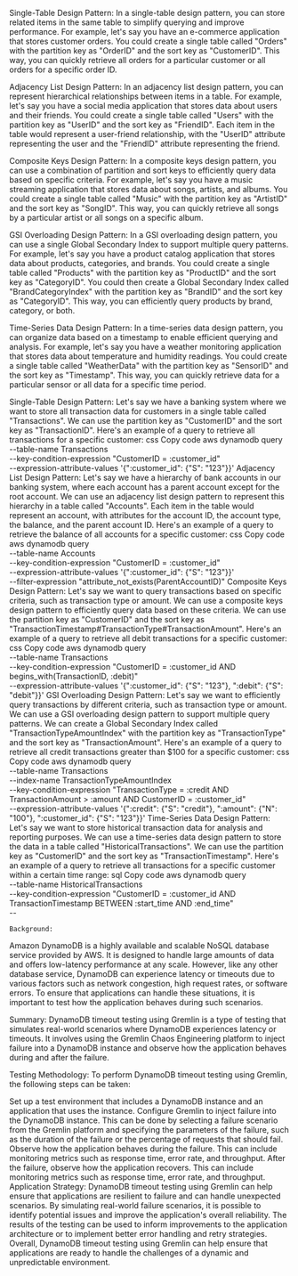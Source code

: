 Single-Table Design Pattern:
In a single-table design pattern, you can store related items in the same table to simplify querying and improve performance. For example, let's say you have an e-commerce application that stores customer orders. You could create a single table called "Orders" with the partition key as "OrderID" and the sort key as "CustomerID". This way, you can quickly retrieve all orders for a particular customer or all orders for a specific order ID.

Adjacency List Design Pattern:
In an adjacency list design pattern, you can represent hierarchical relationships between items in a table. For example, let's say you have a social media application that stores data about users and their friends. You could create a single table called "Users" with the partition key as "UserID" and the sort key as "FriendID". Each item in the table would represent a user-friend relationship, with the "UserID" attribute representing the user and the "FriendID" attribute representing the friend.

Composite Keys Design Pattern:
In a composite keys design pattern, you can use a combination of partition and sort keys to efficiently query data based on specific criteria. For example, let's say you have a music streaming application that stores data about songs, artists, and albums. You could create a single table called "Music" with the partition key as "ArtistID" and the sort key as "SongID". This way, you can quickly retrieve all songs by a particular artist or all songs on a specific album.

GSI Overloading Design Pattern:
In a GSI overloading design pattern, you can use a single Global Secondary Index to support multiple query patterns. For example, let's say you have a product catalog application that stores data about products, categories, and brands. You could create a single table called "Products" with the partition key as "ProductID" and the sort key as "CategoryID". You could then create a Global Secondary Index called "BrandCategoryIndex" with the partition key as "BrandID" and the sort key as "CategoryID". This way, you can efficiently query products by brand, category, or both.

Time-Series Data Design Pattern:
In a time-series data design pattern, you can organize data based on a timestamp to enable efficient querying and analysis. For example, let's say you have a weather monitoring application that stores data about temperature and humidity readings. You could create a single table called "WeatherData" with the partition key as "SensorID" and the sort key as "Timestamp". This way, you can quickly retrieve data for a particular sensor or all data for a specific time period.



Single-Table Design Pattern:
Let's say we have a banking system where we want to store all transaction data for customers in a single table called "Transactions". We can use the partition key as "CustomerID" and the sort key as "TransactionID". Here's an example of a query to retrieve all transactions for a specific customer:
css
Copy code
aws dynamodb query \
    --table-name Transactions \
    --key-condition-expression "CustomerID = :customer_id" \
    --expression-attribute-values '{":customer_id": {"S": "123"}}'
Adjacency List Design Pattern:
Let's say we have a hierarchy of bank accounts in our banking system, where each account has a parent account except for the root account. We can use an adjacency list design pattern to represent this hierarchy in a table called "Accounts". Each item in the table would represent an account, with attributes for the account ID, the account type, the balance, and the parent account ID. Here's an example of a query to retrieve the balance of all accounts for a specific customer:
css
Copy code
aws dynamodb query \
    --table-name Accounts \
    --key-condition-expression "CustomerID = :customer_id" \
    --expression-attribute-values '{":customer_id": {"S": "123"}}' \
    --filter-expression "attribute_not_exists(ParentAccountID)"
Composite Keys Design Pattern:
Let's say we want to query transactions based on specific criteria, such as transaction type or amount. We can use a composite keys design pattern to efficiently query data based on these criteria. We can use the partition key as "CustomerID" and the sort key as "TransactionTimestamp#TransactionType#TransactionAmount". Here's an example of a query to retrieve all debit transactions for a specific customer:
css
Copy code
aws dynamodb query \
    --table-name Transactions \
    --key-condition-expression "CustomerID = :customer_id AND begins_with(TransactionID, :debit)" \
    --expression-attribute-values '{":customer_id": {"S": "123"}, ":debit": {"S": "debit"}}'
GSI Overloading Design Pattern:
Let's say we want to efficiently query transactions by different criteria, such as transaction type or amount. We can use a GSI overloading design pattern to support multiple query patterns. We can create a Global Secondary Index called "TransactionTypeAmountIndex" with the partition key as "TransactionType" and the sort key as "TransactionAmount". Here's an example of a query to retrieve all credit transactions greater than $100 for a specific customer:
css
Copy code
aws dynamodb query \
    --table-name Transactions \
    --index-name TransactionTypeAmountIndex \
    --key-condition-expression "TransactionType = :credit AND TransactionAmount > :amount AND CustomerID = :customer_id" \
    --expression-attribute-values '{":credit": {"S": "credit"}, ":amount": {"N": "100"}, ":customer_id": {"S": "123"}}'
Time-Series Data Design Pattern:
Let's say we want to store historical transaction data for analysis and reporting purposes. We can use a time-series data design pattern to store the data in a table called "HistoricalTransactions". We can use the partition key as "CustomerID" and the sort key as "TransactionTimestamp". Here's an example of a query to retrieve all transactions for a specific customer within a certain time range:
sql
Copy code
aws dynamodb query \
    --table-name HistoricalTransactions \
    --key-condition-expression "CustomerID = :customer_id AND TransactionTimestamp BETWEEN :start_time AND :end_time" \
    --
    
    
    
    
    Background:
Amazon DynamoDB is a highly available and scalable NoSQL database service provided by AWS. It is designed to handle large amounts of data and offers low-latency performance at any scale. However, like any other database service, DynamoDB can experience latency or timeouts due to various factors such as network congestion, high request rates, or software errors. To ensure that applications can handle these situations, it is important to test how the application behaves during such scenarios.

Summary:
DynamoDB timeout testing using Gremlin is a type of testing that simulates real-world scenarios where DynamoDB experiences latency or timeouts. It involves using the Gremlin Chaos Engineering platform to inject failure into a DynamoDB instance and observe how the application behaves during and after the failure.

Testing Methodology:
To perform DynamoDB timeout testing using Gremlin, the following steps can be taken:

Set up a test environment that includes a DynamoDB instance and an application that uses the instance.
Configure Gremlin to inject failure into the DynamoDB instance. This can be done by selecting a failure scenario from the Gremlin platform and specifying the parameters of the failure, such as the duration of the failure or the percentage of requests that should fail.
Observe how the application behaves during the failure. This can include monitoring metrics such as response time, error rate, and throughput.
After the failure, observe how the application recovers. This can include monitoring metrics such as response time, error rate, and throughput.
Application Strategy:
DynamoDB timeout testing using Gremlin can help ensure that applications are resilient to failure and can handle unexpected scenarios. By simulating real-world failure scenarios, it is possible to identify potential issues and improve the application's overall reliability. The results of the testing can be used to inform improvements to the application architecture or to implement better error handling and retry strategies. Overall, DynamoDB timeout testing using Gremlin can help ensure that applications are ready to handle the challenges of a dynamic and unpredictable environment.

